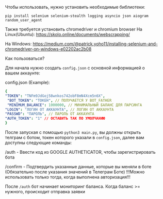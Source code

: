 Чтобы использовать, нужно установить необходимые библиотеки:
```
pip install selenium selenium-stealth logging asyncio json aiogram random_user_agent
```
Также требуется установить chromedriver и chromium browser
На Linux(Ubuntu):
https://skolo.online/documents/webscrapping/

На Windows:
https://medium.com/@patrick.yoho11/installing-selenium-and-chromedriver-on-windows-e02202ac2b08

Как пользоваться?

Для начала нужно создать ```config.json``` с основной информацией о вашем аккаунте:

config.json (Example):
```yaml
{
"TOKEN": "TNFm9JdGoj58wnkos742obF8mN4Xcm5n6X",
 "BOT_TOKEN": "ТОКЕН", // ПОЛУЧАЕТСЯ У BOT_FATHER
 "MINIMUM_BALANCE": 1000000, // МИНИМАЛЬНЫЙ БАЛАНС ДЛЯ ПАРСИНГА
"LOGIN": "ЛОГИН ОТ АККАУНТА", // ЛОГИН ОТ АККАУНТА
"PASSWD": "ПАРОЛЬ", // ПАРОЛЬ ОТ АККАУНТА
"AUTH_TOKEN": "1" // ОСТАВИТЬ ТАК ПО УМОЛЧАНИЮ
}
```

После запуская с помощью ```python3 main.py```, вы должны открыть телграм с ботом, токен которого указали в ```config.json```, далее вам доступны следующие команды:

/auth - Ввести код из GOOGLE AUTHETICATOR, чтобы зарегистрировать бота

/confirm - Подтвердить указанные данные, которые вы меняли в боте (Обязательно после указания значений в Телеграм Боте) !!!Можно использовать только тогда, когда выполнена авторизация!!!


После ```/auth``` бот начинает мониторинг баланса. Когда баланс >= нужного, происходит отправка заявки 




